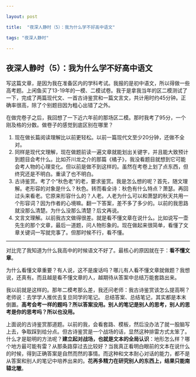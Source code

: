 ```yaml
---

layout: post 

title:  "夜深人静时（5）：我为什么学不好高中语文" 

tags: "夜深人静时"

---
```


## 夜深人静时（5）：我为什么学不好高中语文

写这篇文章，是因为我在准备区内的学科考试。我报的是初中语文，所以得做一些高考题。上闲鱼买了13-19年的一模、二模试卷。我于是拿我当年的区二模测试了一下，完成了两篇现代文、一首古诗鉴赏和一篇文言文，共计用时约45分钟。正确率很高，除了个别题目因为粗心出错了之外。

在做完卷子之后，我回想了一下近六年前的那场区二模。那时我考了95分，一个刚及格的分数。做卷子的感觉到底区别在哪里？

1. 现在做长篇阅读理解比以前更轻松。以前一篇现代文至少20分钟，还做不全对。
2. 同样是现代文理解，现在做题前读一遍文章就能划出关键字，并且能大致预计到题目会考什么。比如芥川龙之介的那篇《橘子》，我没看题目就想到它可能会考人物的心理变化。但以前是做不到这样的。虽然在考卷上划了点东西，但终究还是不明白。重读了也不明白。
3. 古诗鉴赏。考了个“秋色老”的老，要求鉴赏。我是怎么想的呢？首先，随文理解。老形容的对象是什么？秋色。转而看全诗：秋色有什么特点？萧瑟。再回过头来看老。它原来形容什么的？人老。人老为什么可以和萧瑟的秋天共用一个形容词？因为作者的心境嘛。翻一下答案，差不多了多少的。以前的我思路就没那么清楚。为什么没那么清楚？后文再说。
4. 文言文理解。以前我古文做得很差。就是看不懂文章在说什么。比如说写一壶先生的那个文章，最后一道题，问人物形象的。现在做起来很简单，看懂了文章关键词一写就完事了。但那时候不行，看不懂。
- - - - -
对比完了我知道为什么我高中的时候语文不好了。最核心的原因就在于：**看不懂文章**。

为什么看懂文章重要？有人说，这不是废话吗？哪儿有人看不懂文章就做题？我想说，还真有。而且越是看不懂文章的人，越期待从答案中总结万能套路出来。

我以前就是这样的。那年二模考那么差，我还问老师：我古诗鉴赏该怎么提高啊？老师说：去学学人推优去复旦同学的笔记。
总结答案、总结笔记，其实都是本末倒置。**高考会考一样的题吗？所以答案没用。别人的笔记是别人的思考，别人的思考是你的思考吗？所以也没用。**

上面说的古诗鉴赏那道题。以前的我，会看套路、模板，然后没办法了就一股脑写上去，争取踩到给分点。但古诗鉴赏是一个战场的话，显然这种排雷方式太笨了。什么才是聪明的方法呢？**建立起对战场，也就是文本的全局认识**：地形怎么样？哪个地方最可能有雷？从那条路穿过去比较好？当我真正看明白眼前的文本在说什么的时候，得到正确答案是自然而然的事情。而这种和文本耐心对话的能力，都不是从答案和别人的笔记中培养出来的。**花再多精力在研究别人的东西上，结果只能南辕北辙**。


